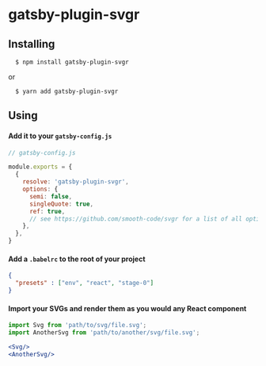 # gatsby-plugin-svgr

## Installing
```
  $ npm install gatsby-plugin-svgr
```
or

```
  $ yarn add gatsby-plugin-svgr
```

## Using
  #### Add it to your ```gatsby-config.js```
  ```js
  // gatsby-config.js

  module.exports = {
    {
      resolve: 'gatsby-plugin-svgr',
      options: {
        semi: false,
        singleQuote: true,
        ref: true,
        // see https://github.com/smooth-code/svgr for a list of all options
      },
    },
  }
```
  #### Add a ```.babelrc``` to the root of your project

  ```json
  {
    "presets" : ["env", "react", "stage-0"]
  }
  ```

  #### Import your SVGs and render them as you would any React component

  ```jsx
  import Svg from 'path/to/svg/file.svg';
  import AnotherSvg from 'path/to/another/svg/file.svg';

  <Svg/>
  <AnotherSvg/>
  ```
